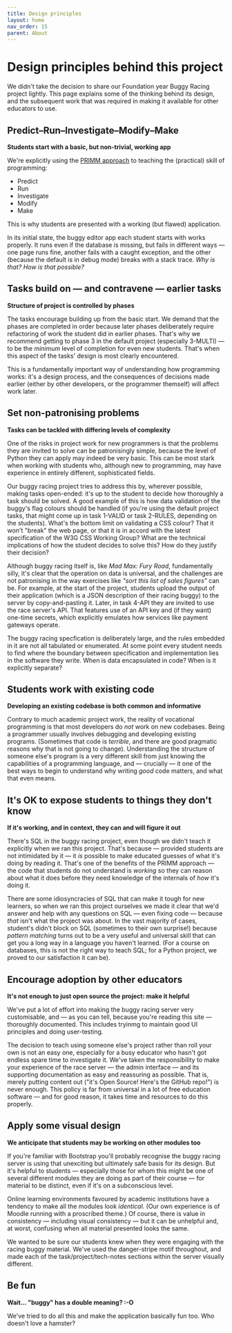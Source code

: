 ```yaml
---
title: Design principles
layout: home
nav_order: 15
parent: About
---
```



# Design principles behind this project

We didn't take the decision to share our Foundation year Buggy Racing project
lightly. This page explains some of the thinking behind its design, and the
subsequent work that was required in making it available for other educators
to use.

## Predict–Run–Investigate–Modify–Make

**Students start with a basic, but non-trivial, working app**

We're explicitly using the [PRIMM approach](https://primmportal.com)
to teaching the (practical) skill of programming:

* Predict
* Run
* Investigate
* Modify
* Make

This is why students are presented with a working (but flawed) application.

In its initial state, the buggy editor app each student starts with works
properly. It runs even if the database is missing, but fails in different ways
— one page runs fine, another fails with a caught exception, and the other
(because the default is in debug mode) breaks with a stack trace. _Why is that?
How is that possible?_

## Tasks build on — and contravene — earlier tasks

**Structure of project is controlled by phases**

The tasks encourage building up from the basic start. We demand that the phases
are completed in order because later phases deliberately require refactoring of
work the student did in earlier phases. That's why we recommend getting to
phase 3 in the default project (especially 3-MULTI) — to be the _minimum_ level
of completion for even new students. That's when this aspect of the tasks'
design is most clearly encountered.

This is a fundamentally important way of understanding how programming works:
it's a design process, and the consequences of decisions made earlier (either
by other developers, or the programmer themself) will affect work later.

## Set non-patronising problems

**Tasks can be tackled with differing levels of complexity**

One of the risks in project work for new programmers is that the problems they
are invited to solve can be patronisingly simple, because the level of Python
they can apply may indeed be very basic. This can be most stark when working
with students who, although new to programming, may have experience in entirely
different, sophisticated fields.

Our buggy racing project tries to address this by, wherever possible, making
tasks open-ended: it's up to the student to decide how thoroughly a task should
be solved. A good example of this is how data validation of the buggy's flag
colours should be handled (if you're using the default project tasks, that
might come up in task 1-VALID or task 2-RULES, depending on the students).
What's the bottom limit on validating a CSS colour? That it won't "break" the
web page, or that it is in accord with the latest specification of the W3G CSS
Working Group? What are the technical implications of how the student decides
to solve this? How do they justify their decision?

Although buggy racing itself is, like _Mad Max: Fury Road_, fundamentally silly,
it's clear that the operation on data is universal, and the challenges are not
patronising in the way exercises like _"sort this list of sales figures"_ can
be. For example, at the start of the project, students upload the output of
their application (which is a JSON description of their racing buggy) to the
server by copy-and-pasting it. Later, in task 4-API they are invited to use the
race server's API. That features use of an API key and (if they want) one-time
secrets, which explicitly emulates how services like payment gateways operate.

The buggy racing specfication is deliberately large, and the rules embedded in
it are not all tabulated or enumerated. At some point every student needs to
find where the boundary between specification and implementation lies in the
software they write. When is data encapsulated in code? When is it explicitly
separate?


## Students work with existing code

**Developing an existing codebase is both common and informative**

Contrary to much academic project work, the reality of vocational programming
is that most developers do _not_ work on new codebases. Being a programmer
usually involves debugging and developing existing programs. (Sometimes that
code is _terrible_, and there are good pragmatic reasons why that is not going
to change). Understanding the structure of someone else's program is a very
different skill from just knowing the capabilities of a programming language,
and — crucially — it one of the best ways to begin to understand why writing
_good_ code matters, and what that even means.


## It's OK to expose students to things they don't know

**If it's working, and in context, they can and will figure it out**

There's SQL in the buggy racing project, even though we didn't teach it
explicitly when we ran this project. That's because — provided students are
not intimidated by it — it _is_ possible to make educated guesses of what it's
doing by reading it. That's one of the benefits of the PRIMM approach — the code
that students do not understand is _working_ so they can reason about what it
does before they need knowledge of the internals of _how_ it's doing it.

There are some idiosyncracies of SQL that can make it tough for new learners,
so when we ran this project ourselves we made it clear that we'd answer and
help with any questions on SQL — even fixing code — because _that_ isn't what
the project was about. In the vast majority of cases, student's didn't block
on SQL (sometimes to their own surprise!) because _pattern matching_ turns out
to be a very useful and universal skill that can get you a long way in a
language you haven't learned. (For a course on databases, this is not the
right way to teach SQL; for a Python project, we proved to our satisfaction it
can be).

## Encourage adoption by other educators

**It's not enough to just open source the project: make it helpful**

We've put a lot of effort into making the buggy racing server very
customisable, and — as you can tell, because you're reading this site —
thoroughly documented. This includes tryinmg to maintain good UI principles
and doing user-testing.

The decision to teach using someone else's project rather than roll your own is
not an easy one, especially for a busy educator who hasn't got endless spare
time to investigate it. We've taken the responsibility to make your experience
of the race server — the admin interface — and its supporting documentation as
easy and reassuring as possible. That is, merely putting content out ("it's
Open Source! Here's the GitHub repo!") is never enough. This policy is far from
universal in a lot of free education software — and for good reason, it takes
time and resources to do this properly.


## Apply some visual design

**We anticipate that students may be working on other modules too**

If you're familiar with Bootstrap you'll probably recognise the buggy racing
server is using that unexciting but ultimately safe basis for its design. But
it's helpful to students — especially those for whom this might be one of
several different modules they are doing as part of their course — for material
to be distinct, even if it's on a subconscious level.

Online learning environments favoured by academic institutions have a tendency
to make all the modules look _identical_. (Our own experience is of Moodle
running with a proscribed theme.) Of course, there is value in consistency —
including visual consistency — but it can be unhelpful and, at worst, confusing
when all material presented looks the same.

We wanted to be sure our students knew when they were engaging with the racing
buggy material. We've used the danger-stripe motif throughout, and made each of
the task/project/tech-notes sections within the server visually different.


## Be fun

**Wait... "buggy" has a double meaning? :-O**

We've tried to do all this and make the application basically fun too.
Who doesn't love a hamster?
